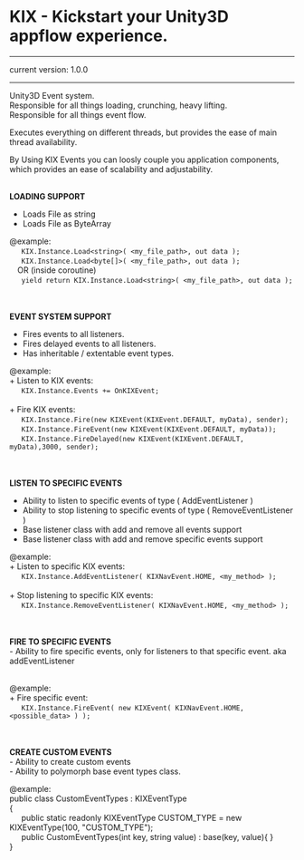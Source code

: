 # KIX - Kickstart your Unity3D appflow experience.
  ------------------------------------------------------------------------------
 current version: 1.0.0
<br />

   ------------------------------------------------------------------------------
   Unity3D Event system.<br />
   Responsible for all things loading, crunching, heavy lifting.<br />
   Responsible for all things event flow.
  
   Executes everything on different threads, but provides the ease
   of main thread availability.
  
   By Using KIX Events you can loosly couple you application components,
   which provides an ease of scalability and adjustability.<br /><br />
 
**LOADING SUPPORT**
   - Loads File as string
   - Loads File as ByteArray
  
 
   @example:<br />
   &ensp;&ensp;&ensp;```KIX.Instance.Load<string>( <my_file_path>, out data );```<br />
   &ensp;&ensp;&ensp;```KIX.Instance.Load<byte[]>( <my_file_path>, out data );```<br />
   &ensp;&ensp;OR (inside coroutine)<br />
   &ensp;&ensp;&ensp;```yield return KIX.Instance.Load<string>( <my_file_path>, out data );```<br /><br /><br />
 
**EVENT SYSTEM SUPPORT**
   - Fires events to all listeners.
   - Fires delayed events to all listeners.
   - Has inheritable / extentable event types.
  
  @example:<br />
    + Listen to KIX events:<br />
   &ensp;&ensp;&ensp;```KIX.Instance.Events += OnKIXEvent;```<br /><br />
    + Fire KIX events:<br />
    &ensp;&ensp;&ensp;```KIX.Instance.Fire(new KIXEvent(KIXEvent.DEFAULT, myData), sender);```<br />
    &ensp;&ensp;&ensp;```KIX.Instance.FireEvent(new KIXEvent(KIXEvent.DEFAULT, myData));```<br />
    &ensp;&ensp;&ensp;```KIX.Instance.FireDelayed(new KIXEvent(KIXEvent.DEFAULT, myData),3000, sender);```<br /><br /><br />
     
       
**LISTEN TO SPECIFIC EVENTS**
   - Ability to listen to specific events of type ( AddEventListener )
   - Ability to stop listening to specific events of type ( RemoveEventListener )
   - Base listener class with add and remove all events support
   - Base listener class with add and remove specific events support
  
   @example:<br />
    + Listen to specific KIX events:<br />
    &ensp;&ensp;&ensp;```KIX.Instance.AddEventListener( KIXNavEvent.HOME, <my_method> );```<br /><br />
    + Stop listening to specific KIX events:<br />
    &ensp;&ensp;&ensp;```KIX.Instance.RemoveEventListener( KIXNavEvent.HOME, <my_method> );```<br /><br /><br />
  
 
**FIRE TO SPECIFIC EVENTS**<br />
    - Ability to fire specific events, only for listeners to that specific event.
      aka addEventListener<br /><br />
    
  @example:<br />
    + Fire specific event:<br />
    &ensp;&ensp;&ensp;```KIX.Instance.FireEvent( new KIXEvent( KIXNavEvent.HOME, <possible_data> ) );```
        <br /><br /><br />

**CREATE CUSTOM EVENTS**<br />
    - Ability to create custom events<br />
    - Ability to polymorph base event types class.<br />
    
   @example:<br />
       public class CustomEventTypes : KIXEventType<br />
       {<br />
       &ensp;&ensp;&ensp;public static readonly KIXEventType CUSTOM_TYPE = new KIXEventType(100, "CUSTOM_TYPE");<br />
       &ensp;&ensp;&ensp;public CustomEventTypes(int key, string value) : base(key, value){ }<br />
       }<br />
